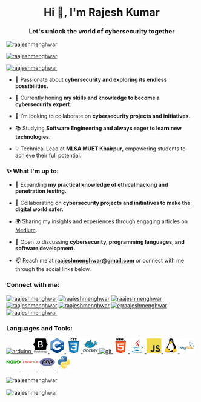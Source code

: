 
<h1 align="center">Hi 👋, I'm Rajesh Kumar</h1>
<h3 align="center">Let's unlock the world of cybersecurity together</h3>

<p align="left"> <img src="https://komarev.com/ghpvc/?username=raajeshmenghwar&label=Profile%20views&color=0e75b6&style=flat" alt="raajeshmenghwar" /> </p>

<p align="left"> <a href="https://github.com/ryo-ma/github-profile-trophy"><img src="https://github-profile-trophy.vercel.app/?username=raajeshmenghwar" alt="raajeshmenghwar" /></a> </p>

<p align="left"> <a href="https://twitter.com/raajeshmenghwar" target="blank"><img src="https://img.shields.io/twitter/follow/raajeshmenghwar?logo=twitter&style=for-the-badge" alt="raajeshmenghwar" /></a> </p>


- 🌟 Passionate about **cybersecurity and exploring its endless possibilities.**

- 🔭 Currently honing **my skills and knowledge to become a cybersecurity expert.**

- 👯 I’m looking to collaborate on **cybersecurity projects and initiatives.**

- 📚 Studying **Software Engineering and always eager to learn new technologies.**

- 💡 Technical Lead at **MLSA MUET Khairpur**, empowering students to achieve their full potential.

### ✨ What I'm up to:

- 🌱 Expanding **my practical knowledge of ethical hacking and penetration testing.**

- 👯 Collaborating on **cybersecurity projects and initiatives to make the digital world safer.**

- 🌍 Sharing my insights and experiences through engaging articles on [Medium](https://medium.com/@rajeshmenghwar).

- 💬 Open to discussing **cybersecurity, programming languages, and software development.**

- 📫 Reach me at **raajeshmenghwar@gmail.com** or connect with me through the social links below.


<h3 align="left">Connect with me:</h3>
<p align="left">
<a href="https://twitter.com/raajeshmenghwar" target="blank"><img align="center" src="https://raw.githubusercontent.com/rahuldkjain/github-profile-readme-generator/master/src/images/icons/Social/twitter.svg" alt="raajeshmenghwar" height="30" width="40" /></a>
<a href="https://linkedin.com/in/raajeshmenghwar" target="blank"><img align="center" src="https://raw.githubusercontent.com/rahuldkjain/github-profile-readme-generator/master/src/images/icons/Social/linked-in-alt.svg" alt="raajeshmenghwar" height="30" width="40" /></a>
<a href="https://stackoverflow.com/users/raajeshmenghwar" target="blank"><img align="center" src="https://raw.githubusercontent.com/rahuldkjain/github-profile-readme-generator/master/src/images/icons/Social/stack-overflow.svg" alt="raajeshmenghwar" height="30" width="40" /></a>
<a href="https://fb.com/raajeshmenghwar" target="blank"><img align="center" src="https://raw.githubusercontent.com/rahuldkjain/github-profile-readme-generator/master/src/images/icons/Social/facebook.svg" alt="raajeshmenghwar" height="30" width="40" /></a>
<a href="https://instagram.com/raajeshmenghwar" target="blank"><img align="center" src="https://raw.githubusercontent.com/rahuldkjain/github-profile-readme-generator/master/src/images/icons/Social/instagram.svg" alt="raajeshmenghwar" height="30" width="40" /></a>
<a href="https://medium.com/@rajeshmenghwar" target="blank"><img align="center" src="https://raw.githubusercontent.com/rahuldkjain/github-profile-readme-generator/master/src/images/icons/Social/medium.svg" alt="@raajeshmenghwar" height="30" width="40" /></a>
<a href="https://www.youtube.com/c/raajeshmenghwar" target="blank"><img align="center" src="https://raw.githubusercontent.com/rahuldkjain/github-profile-readme-generator/master/src/images/icons/Social/youtube.svg" alt="raajeshmenghwar" height="30" width="40" /></a>
</p>

<h3 align="left">Languages and Tools:</h3>
<p align="left"> <a href="https://www.arduino.cc/" target="_blank" rel="noreferrer"> <img src="https://cdn.worldvectorlogo.com/logos/arduino-1.svg" alt="arduino" width="40" height="40"/> </a> <a href="https://getbootstrap.com" target="_blank" rel="noreferrer"> <img src="https://raw.githubusercontent.com/devicons/devicon/master/icons/bootstrap/bootstrap-plain-wordmark.svg" alt="bootstrap" width="40" height="40"/> </a> <a href="https://www.w3schools.com/cpp/" target="_blank" rel="noreferrer"> <img src="https://raw.githubusercontent.com/devicons/devicon/master/icons/cplusplus/cplusplus-original.svg" alt="cplusplus" width="40" height="40"/> </a> <a href="https://www.w3schools.com/css/" target="_blank" rel="noreferrer"> <img src="https://raw.githubusercontent.com/devicons/devicon/master/icons/css3/css3-original-wordmark.svg" alt="css3" width="40" height="40"/> </a> <a href="https://www.docker.com/" target="_blank" rel="noreferrer"> <img src="https://raw.githubusercontent.com/devicons/devicon/master/icons/docker/docker-original-wordmark.svg" alt="docker" width="40" height="40"/> </a> <a href="https://git-scm.com/" target="_blank" rel="noreferrer"> <img src="https://www.vectorlogo.zone/logos/git-scm/git-scm-icon.svg" alt="git" width="40" height="40"/> </a> <a href="https://www.w3.org/html/" target="_blank" rel="noreferrer"> <img src="https://raw.githubusercontent.com/devicons/devicon/master/icons/html5/html5-original-wordmark.svg" alt="html5" width="40" height="40"/> </a> <a href="https://www.java.com" target="_blank" rel="noreferrer"> <img src="https://raw.githubusercontent.com/devicons/devicon/master/icons/java/java-original.svg" alt="java" width="40" height="40"/> </a> <a href="https://developer.mozilla.org/en-US/docs/Web/JavaScript" target="_blank" rel="noreferrer"> <img src="https://raw.githubusercontent.com/devicons/devicon/master/icons/javascript/javascript-original.svg" alt="javascript" width="40" height="40"/> </a> <a href="https://www.linux.org/" target="_blank" rel="noreferrer"> <img src="https://raw.githubusercontent.com/devicons/devicon/master/icons/linux/linux-original.svg" alt="linux" width="40" height="40"/> </a> <a href="https://www.mysql.com/" target="_blank" rel="noreferrer"> <img src="https://raw.githubusercontent.com/devicons/devicon/master/icons/mysql/mysql-original-wordmark.svg" alt="mysql" width="40" height="40"/> </a> <a href="https://www.nginx.com" target="_blank" rel="noreferrer"> <img src="https://raw.githubusercontent.com/devicons/devicon/master/icons/nginx/nginx-original.svg" alt="nginx" width="40" height="40"/> </a> <a href="https://www.oracle.com/" target="_blank" rel="noreferrer"> <img src="https://raw.githubusercontent.com/devicons/devicon/master/icons/oracle/oracle-original.svg" alt="oracle" width="40" height="40"/> </a> <a href="https://www.php.net" target="_blank" rel="noreferrer"> <img src="https://raw.githubusercontent.com/devicons/devicon/master/icons/php/php-original.svg" alt="php" width="40" height="40"/> </a> <a href="https://www.python.org" target="_blank" rel="noreferrer"> <img src="https://raw.githubusercontent.com/devicons/devicon/master/icons/python/python-original.svg" alt="python" width="40" height="40"/> </a> </p>

<p><img align="center" src="https://github-readme-stats.vercel.app/api/top-langs?username=raajeshmenghwar&show_icons=true&locale=en&layout=compact" alt="raajeshmenghwar" /></p>

<p><img align="center" src="https://github-readme-streak-stats.herokuapp.com/?user=raajeshmenghwar&" alt="raajeshmenghwar" /></p>
